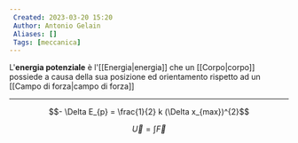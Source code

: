 ```yaml
---
 Created: 2023-03-20 15:20
 Author: Antonio Gelain
 Aliases: []
 Tags: [meccanica]
---
```


L'**energia potenziale** è l'[[Energia|energia]] che un [[Corpo|corpo]] possiede a causa della sua posizione ed orientamento rispetto ad un [[Campo di forza|campo di forza]]

---

$$- \Delta E_{p} = \frac{1}{2} k (\Delta x_{max})^{2}$$

$$\vec U = \int \vec F$$